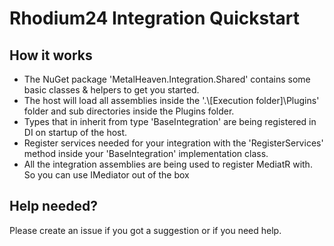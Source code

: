 # Rhodium24 Integration Quickstart

## How it works

- The NuGet package 'MetalHeaven.Integration.Shared' contains some basic classes & helpers to get you started.
- The host will load all assemblies inside the '.\\[Execution folder]\\Plugins' folder and sub directories inside the Plugins folder.
- Types that in inherit from type 'BaseIntegration' are being registered in DI on startup of the host.
- Register services needed for your integration with the 'RegisterServices' method inside your 'BaseIntegration' implementation class.
- All the integration assemblies are being used to register MediatR with. So you can use IMediator out of the box

## Help needed?

Please create an issue if you got a suggestion or if you need help.
